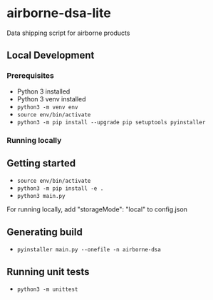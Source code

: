 # airborne-dsa-lite

Data shipping script for airborne products

## Local Development

### Prerequisites

- Python 3 installed
- Python 3 venv installed
- `python3 -m venv env`
- `source env/bin/activate`
- `python3 -m pip install --upgrade pip setuptools pyinstaller`

### Running locally

## Getting started

- `source env/bin/activate`
- `python3 -m pip install -e .`
- `python3 main.py`

For running locally, add "storageMode": "local" to config.json

## Generating build

- `pyinstaller main.py --onefile -n airborne-dsa`

## Running unit tests

- `python3 -m unittest`

